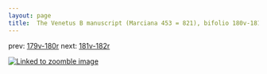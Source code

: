 ```yaml
---
layout: page
title:  The Venetus B manuscript (Marciana 453 = 821), bifolio 180v-181r
---
```


prev: [179v-180r](../179v-180r/) next: [181v-182r](../181v-182r/)



[![Linked to zoomble image](http://www.homermultitext.org/iipsrv?IIIF=/project/homer/pyramidal/deepzoom/hmt/vbbifolio/v1/vb_180v_181r.tif/full/2000,/0/default.jpg)](http://www.homermultitext.org/ict2/?urn=urn:cite2:hmt:vbbifolio.v1:vb_180v_181r)

